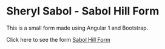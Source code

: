 # Sheryl Sabol - Sabol Hill Form

This is a small form made using Angular 1 and Bootstrap.

Click here to see the form [Sabol Hill Form](https://sherylsabol.github.io/sabolHillForm/)
